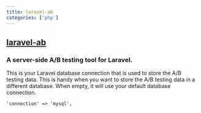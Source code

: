 ```yaml
---
title: laravel-ab
categories: ['php']
---
```

## [laravel-ab](https://github.com/jenssegers/laravel-ab)

### A server-side A/B testing tool for Laravel.


This is your Laravel database connection that is used to store the A/B testing data. This is handy when you want to store the A/B testing data in a different database. When empty, it will use your default database connection.

    'connection' => 'mysql',
